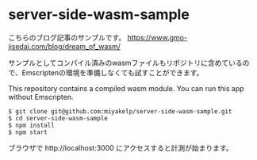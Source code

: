 # server-side-wasm-sample

こちらのブログ記事のサンプルです。
https://www.gmo-jisedai.com/blog/dream_of_wasm/

サンプルとしてコンパイル済みのwasmファイルもリポジトリに含めているので、Emscriptenの環境を準備しなくても試すことができます。

This repository contains a compiled wasm module. You can run this app without Emscripten.

```
$ git clone git@github.com:miyakelp/server-side-wasm-sample.git
$ cd server-side-wasm-sample
$ npm install
$ npm start
```

ブラウザで http://localhost:3000 にアクセスすると計測が始まります。
